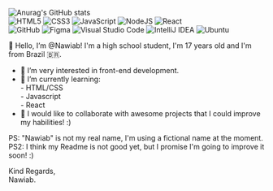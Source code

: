 ![Anurag's GitHub stats](https://github-readme-stats.vercel.app/api?username=Nawiab&show_icons=true&theme=algolia&count_private=true) <br />
![HTML5](https://img.shields.io/badge/html5-%23E34F26.svg?style=for-the-badge&logo=html5&logoColor=white)
![CSS3](https://img.shields.io/badge/css3-%231572B6.svg?style=for-the-badge&logo=css3&logoColor=white)
![JavaScript](https://img.shields.io/badge/javascript-%23323330.svg?style=for-the-badge&logo=javascript&logoColor=%23F7DF1E)
![NodeJS](https://img.shields.io/badge/node.js-6DA55F?style=for-the-badge&logo=node.js&logoColor=white)
![React](https://img.shields.io/badge/react-%2320232a.svg?style=for-the-badge&logo=react&logoColor=%2361DAFB)
<br />
![GitHub](https://img.shields.io/badge/github-%23121011.svg?style=for-the-badge&logo=github&logoColor=white)
![Figma](https://img.shields.io/badge/figma-%23F24E1E.svg?style=for-the-badge&logo=figma&logoColor=white)
![Visual Studio Code](https://img.shields.io/badge/Visual%20Studio%20Code-0078d7.svg?style=for-the-badge&logo=visual-studio-code&logoColor=white)
![IntelliJ IDEA](https://img.shields.io/badge/IntelliJIDEA-000000.svg?style=for-the-badge&logo=intellij-idea&logoColor=white)
![Ubuntu](https://img.shields.io/badge/Ubuntu-E95420?style=for-the-badge&logo=ubuntu&logoColor=white)

👋 Hello, I’m @Nawiab! I'm a high school student, I'm 17 years old and I'm from Brazil 🇧🇷.

- 👀 I’m very interested in front-end development.
- 🌱 I’m currently learning:<br>
      - HTML/CSS<br>
      - Javascript<br>
      - React<br>
- 💞️ I would like to collaborate with awesome projects that I could improve my habilities! :)

PS: "Nawiab" is not my real name, I'm using a fictional name at the moment. <br>
PS2: I think my Readme is not good yet, but I promise I'm going to improve it soon! :)


Kind Regards,<br>
Nawiab.
<!---
Nawiab/Nawiab is a ✨ special ✨ repository because its `README.md` (this file) appears on your GitHub profile.
You can click the Preview link to take a look at your changes.
--->
